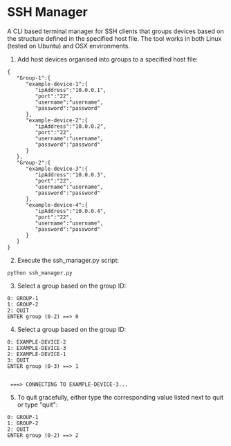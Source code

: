 # SSH Manager

A CLI based terminal manager for SSH clients that groups devices based on the structure defined in the specified host file.  The tool works in both Linux (tested on Ubuntu) and OSX environments.

1. Add host devices organised into groups to a specified host file:

```
{
   "Group-1":{
      "example-device-1":{
         "ipAddress":"10.0.0.1",
         "port":"22",
         "username":"username",
         "password":"password"
      },
      "example-device-2":{
         "ipAddress":"10.0.0.2",
         "port":"22",
         "username":"username",
         "password":"password"
      }
   },
   "Group-2":{
      "example-device-3":{
         "ipAddress":"10.0.0.3",
         "port":"22",
         "username":"username",
         "password":"password"
      },
      "example-device-4":{
         "ipAddress":"10.0.0.4",
         "port":"22",
         "username":"username",
         "password":"password"
      }
   }
}
```

2. Execute the ssh_manager.py script:

`python ssh_manager.py`

3. Select a group based on the group ID:

```
0: GROUP-1
1: GROUP-2
2: QUIT
ENTER group (0-2) ==> 0
```

4. Select a group based on the group ID:

```
0: EXAMPLE-DEVICE-2
1: EXAMPLE-DEVICE-3
2: EXAMPLE-DEVICE-1
3: QUIT
ENTER group (0-3) ==> 1


 ===> CONNECTING TO EXAMPLE-DEVICE-3...
```

5. To quit gracefully, either type the corresponding value listed next to quit or type "quit":

```
0: GROUP-1
1: GROUP-2
2: QUIT
ENTER group (0-2) ==> 2
```
